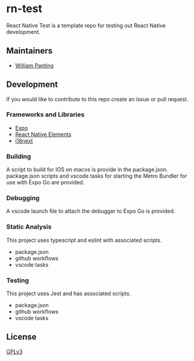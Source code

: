 # rn-test
React Native Test is a template repo for testing out React Native development.

## Maintainers
* [William Panting](https://github.com/willtp87)

## Development
If you would like to contribute to this repo create an issue or pull request.

### Frameworks and Libraries
* [Expo](https://expo.dev/)
* [React Native Elements](https://reactnativeelements.com/docs)
* [i18next](https://www.i18next.com/)

### Building
A script to build for IOS on macos is provide in the package.json.
package.json scripts and vscode tasks for starting the Metro Bundler for use with Expo Go are provided.

### Debugging
A vscode launch file to attach the debugger to Expo Go is provided.

### Static Analysis
This project uses typescript and eslint with associated scripts.
* package.json
* github workflows
* vscode tasks

### Testing
This project uses Jest and has associated scripts.
* package.json
* github workflows
* vscode tasks

## License

[GPLv3](http://www.gnu.org/licenses/gpl-3.0.txt)